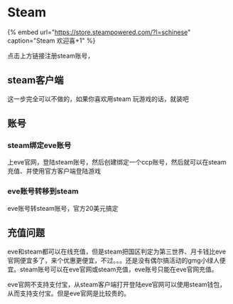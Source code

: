 # Steam

{% embed url="https://store.steampowered.com/?l=schinese" caption="Steam 欢迎喜+1" %}

点击上方链接注册steam账号，

## steam客户端

这一步完全可以不做的，如果你喜欢用steam 玩游戏的话，就装吧

## 账号

### steam绑定eve账号

上eve官网，登陆steam账号，然后创建绑定一个ccp账号，然后就可以在steam 充值、并使用官方客户端登陆游戏

### eve账号转移到steam

eve账号转steam账号，官方20美元搞定



## 充值问题

eve和steam都可以在线充值，但是steam把国区判定为第三世界、月卡钱比eve官网便宜多了，来个优惠更便宜，不过。。。还是没有偶尔搞活动的gmg小绿人便宜。steam账号可以在eve官网或steam充值，eve账号只能在eve官网充值。

eve官网不支持支付宝，从steam客户端打开登陆eve官网可以使用steam钱包，从而支持支付宝。但是eve官网是比较贵的。


